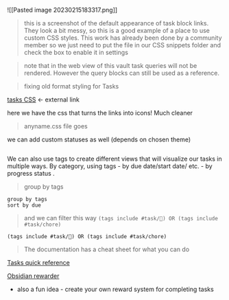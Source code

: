  ![[Pasted image 20230215183317.png]]
>this is a screenshot of the default appearance of task block links. They  look a bit messy, so this is a good example of a place to use custom CSS styles. This work has already been done by a community member so we just need to put the file in our CSS snippets folder and check the box to enable it in settings

>note that in the web view of this vault task queries will not be rendered. However the query blocks can still be used as a reference.

> fixing old format styling for Tasks

[tasks CSS](https://publish.obsidian.md/tasks/Advanced/Styling#Appendix%3A+Fixing+CSS+pre-existing+snippets+for+Tasks+3.0.0) <- external link

here we have the css that turns the links into icons! Much cleaner 

>anyname.css file goes 

we can add custom statuses as well (depends on chosen theme)

```tasks
```

We can also use tags to create different views that will visualize our tasks in multiple ways. By category, using tags - by due date/start date/ etc. - by progress status .   


>group by tags
```tasks
group by tags
sort by due
```

> and we can filter this way
> `(tags include #task/🧹) OR (tags include #task/chore)`

```tasks
(tags include #task/🧹) OR (tags include #task/chore)
```


> The documentation has a cheat sheet for what you can do

[Tasks quick reference](https://obsidian-tasks-group.github.io/obsidian-tasks/quick-reference/)

[Obsidian rewarder](obsidian://show-plugin?id=obsidian-rewarder)
- also a fun idea - create your own reward system for completing tasks
